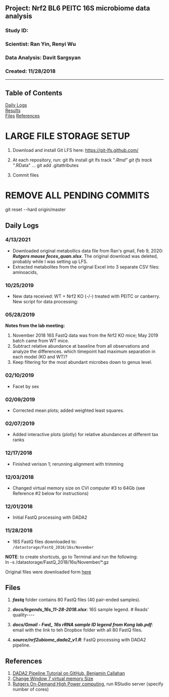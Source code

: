 ##  Project: Nrf2 BL6 PEITC 16S microbiome data analysis
### Study ID: 
### Scientist: Ran Yin, Renyi Wu
### Data Analysis: Davit Sargsyan 
### Created: 11/28/2018

---    

## Table of Contents
[Daily Logs](#logs)  
[Results](#results)   
[Files](#files)
[References](#ref)   

# LARGE FILE STORAGE SETUP
1. Download and install Git LFS here:
https://git-lfs.github.com/

2. At each repository, run:
git lfs install
git lfs track "*.Rmd"
git lfs track "*.RData"
...
git add .gitattributes

3. Commit files

# REMOVE ALL PENDING COMMITS
git reset --hard origin/master

## Daily Logs<a name="logs"></a>
### 4/13/2021
* Downloaded original metabollics data file from Ran's gmail, Feb 9, 2020: ***Rutgers mouse feces_quan.xlsx***. The original download was deleted, probably while I was setting up LFS.
* Extracted metabolites from the original Excel into 3 separate CSV files: aminoacids, 

### 10/25/2019
* New data received: WT + Nrf2 KO (-/-) treated with PEITC or canberry. New script for data processing: 

### 05/28/2019
**Notes from the lab meeting:**       
1. November 2018 16S FastQ data was from the Nrf2 KO mice; May 2019 batch came from WT mice.    
2. Subtract relative abundance at baseline from all observations and analyze the differences. which timepoint had maximum separation in each model (KO and WT)?     
3. Keep filtering for the most abundant microbes down to genus level.   

### 02/10/2019
* Facet by sex

### 02/09/2019
* Corrected mean plots; added weighted least squares.

### 02/07/2019
* Added interactive plots (plotly) for relative abundances at different tax ranks

### 12/17/2018
* Finished verison 1; rerunning alignment with trimming

### 12/03/2018
* Changed virtual memory size on CVI computer #3 to 64Gb (see Reference #2 below for instructions)

### 12/01/2018
* Initial FastQ processing with DADA2

### 11/28/2018
* 16S FastQ files downloaded to:    
`/datastorage/FastQ_2018/16s/November`    

**NOTE**: to create shortcuts, go to Terminal and run the following:    
ln -s /datastorage/FastQ_2018/16s/November/*.gz        
      
Original files were downloaded form [here](https://www.dropbox.com/sh/5hpqzgdrgqy4y9f/AADP5z39Hl1oi9-L8JLExP46a?dl=0)

## Files<a name="files"></a>
1. ***fastq*** folder contains 80 FastQ files (40 pair-ended samples).    
2. ***docs/legends_16s_11-28-2018.xlsx***: 16S sample legend.    # Reads' quality----

3. ***docs/Gmail - Fwd_ 16s rRNA sample ID legend from Kong lab.pdf***: email with the link to teh Dropbox folder with all 80 FastQ files.    
4. ***source/nrf2ubiome_dada2_v1.R***: FastQ processing with DADA2 pipeline.

## References<a name="ref"></a>
1. [DADA2 Pipeline Tutorial on GitHub, Benjamin Callahan](https://benjjneb.github.io/dada2/tutorial.html)
2. [Change Window 7 virtual memory Size](https://support.lenovo.com/us/en/solutions/HT002951)
3. [Rutgers On-Demand High Power computing](https://ondemand.hpc.rutgers.edu), run RStudio server (specify number of cores)